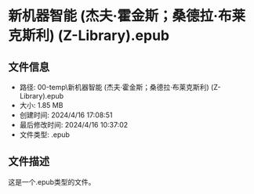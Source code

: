 ﻿# 新机器智能 (杰夫·霍金斯；桑德拉·布莱克斯利) (Z-Library).epub

## 文件信息
- 路径: 00-temp\新机器智能 (杰夫·霍金斯；桑德拉·布莱克斯利) (Z-Library).epub
- 大小: 1.85 MB
- 创建时间: 2024/4/16 17:08:51
- 最后修改时间: 2024/4/16 10:37:02
- 文件类型: .epub

## 文件描述
这是一个.epub类型的文件。

